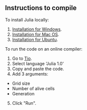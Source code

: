 ## Instructions to compile

To install Julia locally:
1. [Installation for Windows](https://www.geeksforgeeks.org/how-to-install-julia-on-windows/).
2. [Installation for Mac OS](https://www.aere.iastate.edu/~pwei/aere504x/julia-mac.html).
3. [Installation for Ubuntu](https://ferrolho.github.io/blog/2019-01-26/how-to-install-julia-on-ubuntu).

To run the code on an online compiler:
1. Go to [Tio](https://tio.run/#).
2. Select language 'Julia 1.0'
3. Copy and paste the code.
4. Add 3 arguments: 
  * Grid size
  * Number of alive cells
  * Generation
5. Click "Run".
